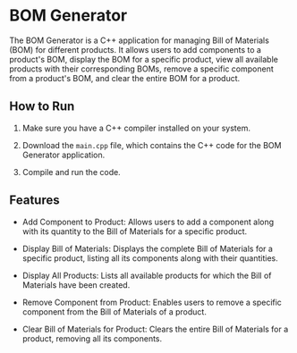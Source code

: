 # BOM Generator

The BOM Generator is a C++ application for managing Bill of Materials (BOM) for different products. It allows users to add components to a product's BOM, display the BOM for a specific product, view all available products with their corresponding BOMs, remove a specific component from a product's BOM, and clear the entire BOM for a product.

## How to Run

1. Make sure you have a C++ compiler installed on your system.

2. Download the `main.cpp` file, which contains the C++ code for the BOM Generator application.

3. Compile and run the code.

## Features

- Add Component to Product: Allows users to add a component along with its quantity to the Bill of Materials for a specific product.

- Display Bill of Materials: Displays the complete Bill of Materials for a specific product, listing all its components along with their quantities.

- Display All Products: Lists all available products for which the Bill of Materials have been created.

- Remove Component from Product: Enables users to remove a specific component from the Bill of Materials of a product.

- Clear Bill of Materials for Product: Clears the entire Bill of Materials for a product, removing all its components.
